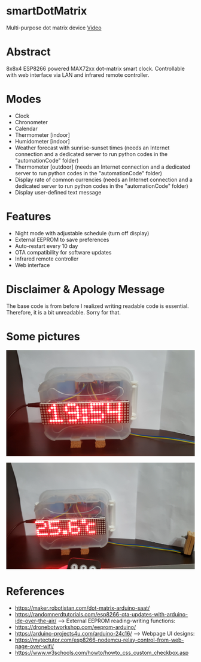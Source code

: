 # smartDotMatrix
Multi-purpose dot matrix device
[Video](https://youtu.be/Hd10FrcIJx4)
# Abstract
8x8x4 ESP8266 powered MAX72xx dot-matrix smart clock. Controllable with web interface via LAN and infrared remote controller.


# Modes
- Clock
- Chronometer
- Calendar
- Thermometer [indoor]
- Humidometer [indoor]
- Weather forecast with sunrise-sunset times (needs an Internet connection and a dedicated server to run python codes in the "automationCode" folder)
- Thermometer [outdoor]  (needs an Internet connection and a dedicated server to run python codes in the "automationCode" folder)
- Display rate of common currencies  (needs an Internet connection and a dedicated server to run python codes in the "automationCode" folder)
- Display user-defined text message

# Features
- Night mode with adjustable schedule (turn off display)
- External EEPROM to save preferences
- Auto-restart every 10 day
- OTA compatibility for software updates
- Infrared remote controller
- Web interface


# Disclaimer & Apology Message
The base code is from before I realized writing readable code is essential. Therefore, it is a bit unreadable. Sorry for that.

# Some pictures

<img src="https://github.com/Mehmet-Emre-Dogan/smartDotMatrix/blob/main/clock.png"> </img>

<img src="https://github.com/Mehmet-Emre-Dogan/smartDotMatrix/blob/main/temperature.png"> </img>

# References
- https://maker.robotistan.com/dot-matrix-arduino-saat/
- https://randomnerdtutorials.com/esp8266-ota-updates-with-arduino-ide-over-the-air/
 --> External EEPROM reading-writing functions:
- https://dronebotworkshop.com/eeprom-arduino/
- https://arduino-projects4u.com/arduino-24c16/
 --> Webpage UI designs:
- https://mytectutor.com/esp8266-nodemcu-relay-control-from-web-page-over-wifi/
- https://www.w3schools.com/howto/howto_css_custom_checkbox.asp
